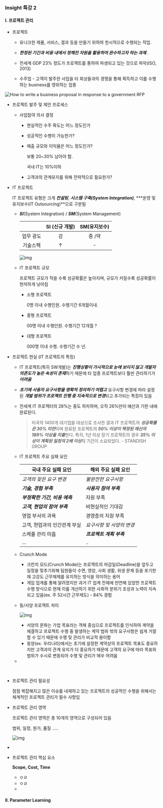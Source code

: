 ### Insight 특강 2

#### I. 프로젝트 관리

- 프로젝트

  - 유니크한 제품, 서비스, 결과 등을 만들기 위하여 한시적으로 수행되는 작업. 
  - ***한정된 기간과 비용 내에서 정해진 자원을 활용하여 완수하고자 하는 과제*** .

  - 전세계 GDP 23% 정도가 프로젝트를 통하여 파생되고 있는 것으로 파악(ISO, 2013)
  - 수주업 - 고객이 발주한 사업을 타 회상들과의 경쟁을 통해 획득하고 이를 수행하는 business를 영위하는 업종



![How to write a business proposal in response to a government RFP](https://7yugk36h4nq3mz5fj3hizpfh-wpengine.netdna-ssl.com/wp-content/uploads/2015/05/request-for-proposal.jpg)

- 프로젝트 발주 및 제안 프로세스

  - 사업참여 의사 결정

    - 현실적인 수주 확도는 어느 정도인가

    - 성공적인 수행이 가능한가?

    - 매출 규모와 이익율은 어느 정도인가? 

      보통 20~30% 남아야 함.

      국내 IT는 10%이하

    - 고객과의 관계유지를 위해 전략적으로 필요한가?



- IT 프로젝트

  IT 프로젝트 유형은 크게 ***컨설팅***, ***시스템 구축(System Integration)***, ***운영 및 유지보수(IT Outsourcing)**으로 구분됨

  - ***SI***(System Integration) / ***SM***(System Management)

    |           | SI (신규 개발) | SM(유지보수) |
    | :-------: | :------------: | :----------: |
    | 업무 광도 |       강       |    중 /약    |
    | 기술스펙  |       ↑        |      -       |

    ![img](http://www.neodream.co.kr/default/img/business/sism.jpg)

  

  - IT 프로젝트 규모

    프로젝트 규모가 작을 수록 성공확률은 높아지며, 규모가 커질수록 성공확률이 현저하게 낮아짐

    - 소형 프로젝트

      0명 이내 수행인원. 수행기간 6개월이내.

    - 중형 프로젝트

      00명 이내 수행인원. 수행기간 12개월 ?

    - 대형 프로젝트

      000명 이내 수행. 수행기간 수 년.



- 프로젝트 현실 (IT 프로젝트의 특징)

  - IT 프로젝트(특히 SW개발)는 ***진행상황이 가시적으로 눈에 보이지 않고 개발자 의존도가 높은 속성이 존재***하기 때문에 타 업종 프로젝트보다 훨씬 관리하기가 ***어려움***

  - ***초기에 사용자 요구사항을 명확히 정의하기 여렵고*** 요구사항 변경에 따라 설정된 ***개발 범위가 프로젝트 진행 중 지속적으로 변경***되고 추가되는 특징이 있음

  - 전세계 IT 프로젝터의 28%는 중도 하차하며, 오직 26%만이 예산과 기한 내에 완료된다.

    >  미국의 1450개 대기업을 대상으로 조사한 결과 IT 프로젝트의 ***성공확률은 30% 미만***이며 완료된 프로젝트의 ***50% 이상이 책정된 예산의 189% 이상을 지출***한다. 특히, 1년 이상 장기 프로젝트의 경우 ***35% 이상이 계획된 일정의 2배 이상***의 기간이 소요되었다. - STANDISH GROUP 

  - IT 프로젝트 주요 실패 요인

    | 국내 주요 실패 요인            | 해외 주요 실패 요인       |
    | ------------------------------ | ------------------------- |
    | *고객의 잦은 요구 변경*        | *불완전한 요구사항*       |
    | ***기술, 경험 부족***          | ***사용자 참여 부족***    |
    | ***부정확한 기간, 비용 예측*** | 자원 부족                 |
    | ***고객, 현업의 참여 부족***   | 비현실적인 기대감         |
    | 영업 부서의 과욕               | 경영층의 지원 부족        |
    | 고객, 현업과의 인간관계 부실   | *요구사항 및 사양의 변경* |
    | 스케쥴 관리 미흡               | ***프로젝트 계획 부족***  |
    | ...                            | ..                        |

  - Crunch Mode

    - 크런치 모드(Crunch Mode)는 프로젝트의 마감일(Deadline)을 앞두고 일정을 맞추기위해 팀원들이 수면, 영양, 사회 생활, 위생 문제 등을 포기한 채 고강도 근무체제를 유지하는 방식을 의미하는 용어
    - 게임 업계를 통해 알려졌지만 과거 IT 업계 전체에 만연해 있었떤 프로젝트 수행 방식으로 현재 이를 개선하기 위한 사회적 분위기 조성과 노력이 지속되고 있음(ex. 주 52시간 근무제도) - 84% 경험

  - 동/서양 프로젝트 차이

    ![img](https://t1.daumcdn.net/cfile/tistory/246D1344525FDB9507)

    - 서양의 문화는 가업 목표라는 객체 중심으로 프로젝트를 인식하여 계약을 체결하고 프로젝트 수행 중 발생하는 계약 범위 밖의 요구사항은 쉽게 거절할 수 있기 때문에 수행 및 관리가 비교적 용이함
    - 동양(ex. 우리나라)에서는 초기에 설정한 계약상의 프로젝트 목표도 중요하지만 고객과의 관계 유지가 더 중요하기 때문에 고객의 요구에 따라 목표와 범위가 수시로 변동되어 수행 및 관리가 매우 어려움

  - 

  ​	

- 프로젝트 관리 필요성

  점점 복잡해지고 많은 이슈를 내재하고 있는 프로젝트의 성공적인 수행을 위해서는 체계적인 프로젝트 관리가 필수 사항임



- 프로젝트 관리 영역

  프로젝트 관리 영역은 총 10개의 영역으로 구성되어 있음

  범위, 일정, 원가, 품질 .....

  ![img](https://t1.daumcdn.net/cfile/tistory/19641B3F51551E391B)

- 

- 프로젝트 관리 핵심 요소

  **Scope, Cost, Time**

  - ㅇㄹ
  - ㅇㄹ
  - 















#### II. Parameter Learning

